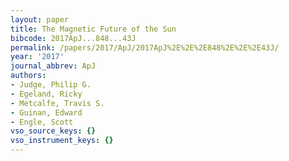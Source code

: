 ```yaml
---
layout: paper
title: The Magnetic Future of the Sun
bibcode: 2017ApJ...848...43J
permalink: /papers/2017/ApJ/2017ApJ%2E%2E%2E848%2E%2E%2E43J/
year: '2017'
journal_abbrev: ApJ
authors:
- Judge, Philip G.
- Egeland, Ricky
- Metcalfe, Travis S.
- Guinan, Edward
- Engle, Scott
vso_source_keys: {}
vso_instrument_keys: {}
---
```

